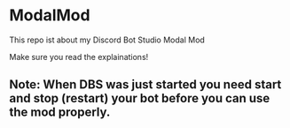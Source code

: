 # ModalMod
This repo ist about my Discord Bot Studio Modal Mod

Make sure you read the explainations!

## Note: When DBS was just started you need start and stop (restart) your bot before you can use the mod properly.
